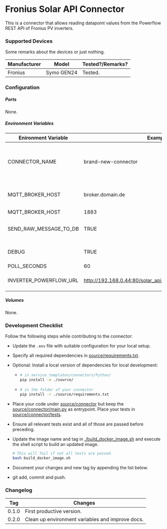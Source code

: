 # Fronius Solar API Connector

This is a connector that allows reading datapoint values from the Powerflow REST API of Fronius PV inverters.



### Supported Devices

Some remarks about the devices or just nothing.

| Manufacturer | Model      | Tested?/Remarks? |
| ------------ | ---------- | ---------------- |
| Fronius      | Symo GEN24 | Tested.          |



### Configuration

##### Ports

None.

##### Environment Variables

| Enironment Variable    | Example  Value                                               | Usage/Remarks                                                |
| ---------------------- | ------------------------------------------------------------ | ------------------------------------------------------------ |
| CONNECTOR_NAME         | brand-new-connector                                          | The name of the connector. Must be unique and is used to compute the MQTT topics. Use all lowercase chars and only dashes for separation to prevent clashes with Dockers internal name resolution system. |
| MQTT_BROKER_HOST       | broker.domain.de                                             | The DNS name or IP address of the MQTT broker. `localhost` will not work, use the full DNS name of the host machine instead. |
| MQTT_BROKER_HOST       | 1883                                                         | The port of the MQTT broker.                                 |
| SEND_RAW_MESSAGE_TO_DB | TRUE                                                         | If set to `TRUE` (that is a string of capital letters) will publish all received raw messages on topic `${CONNECTOR_NAME}/raw_message_to_db` |
| DEBUG                  | TRUE                                                         | If == "TRUE" (i.e. the string) will set the loglevel of the connector the logging.DEBUG. Else is logging.INFO. |
| POLL_SECONDS           | 60                                                           | The period of polling the inverter.                          |
| INVERTER_POWERFLOW_URL | http://192.168.0.44:80/solar_api/v1/GetPowerFlowRealtimeData.fcgi | The URL of the Powerflow API, including IP address (or DNS name), port and HTTP path. |

##### Volumes

None.



### Development Checklist

Follow the following steps while contributing to the connector:

* Update the `.env` file with suitable configuration for your local setup.

* Specify all required dependencies in [source/requirements.txt](source/requirements.txt).

* Optional: Install a local version of dependencies for local development:

  * ```bash
    # in service_templates/connectors/Python/
    pip install -e ./source/
    ```

  * ```bash
    # in the folder of your connector
    pip install -r ./source/requirements.txt
    ```

* Place your code under [source/connector](./source/connector) but keep the [source/connector/main.py](./source/connector/main.py) as entrypoint. Place your tests in [source/connector/tests](./source/connector/tests).

* Ensure all relevant tests exist and all of those are passed before preceding. 

* Update the image name and tag in  [./build_docker_image.sh](./build_docker_image.sh) and execute the shell script to build an updated image. 

  ```bash
  # This will fail if not all tests are passed.
  bash build_docker_image.sh
  ```

* Document your changes and new tag by appending the list below.

* git add, commit and push.



### Changelog

| Tag   | Changes                                          |
| ----- | ------------------------------------------------ |
| 0.1.0 | First productive version.                        |
| 0.2.0 | Clean up environment variables and improve docs. |